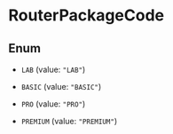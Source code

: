 

# RouterPackageCode

## Enum


* `LAB` (value: `"LAB"`)

* `BASIC` (value: `"BASIC"`)

* `PRO` (value: `"PRO"`)

* `PREMIUM` (value: `"PREMIUM"`)



